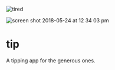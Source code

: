 
![tired](https://user-images.githubusercontent.com/6055656/40498795-06ea2d4a-5f4e-11e8-9714-996ff6ed719b.png)

![screen shot 2018-05-24 at 12 34 03 pm](https://user-images.githubusercontent.com/6055656/40499096-e28fd6ba-5f4e-11e8-841d-15e26f67d8de.png)

# tip
A tipping app for the generous ones. 
